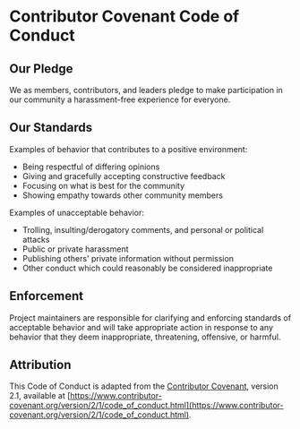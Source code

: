 # Contributor Covenant Code of Conduct

## Our Pledge

We as members, contributors, and leaders pledge to make participation in our
community a harassment-free experience for everyone.

## Our Standards

Examples of behavior that contributes to a positive environment:
* Being respectful of differing opinions
* Giving and gracefully accepting constructive feedback
* Focusing on what is best for the community
* Showing empathy towards other community members

Examples of unacceptable behavior:
* Trolling, insulting/derogatory comments, and personal or political attacks
* Public or private harassment
* Publishing others' private information without permission
* Other conduct which could reasonably be considered inappropriate

## Enforcement

Project maintainers are responsible for clarifying and enforcing standards of
acceptable behavior and will take appropriate action in response to any behavior
that they deem inappropriate, threatening, offensive, or harmful.

## Attribution

This Code of Conduct is adapted from the [Contributor Covenant](https://www.contributor-covenant.org/),
version 2.1, available at
[https://www.contributor-covenant.org/version/2/1/code_of_conduct.html](https://www.contributor-covenant.org/version/2/1/code_of_conduct.html).

